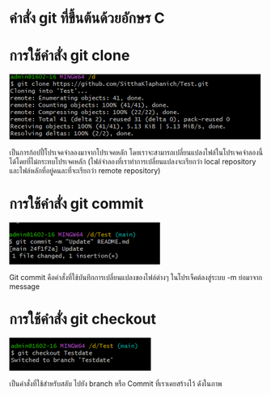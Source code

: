 # คำสั่ง git ที่ขึ้นต้นด้วยอักษร C

# การใช้คำสั่ง git clone

![Alt text](image.png)

เป็นการก้อปปี้โปรเจคจำลองมาจากโปรเจคหลัก โดยเราจะสามารถเปลี่ยนแปลงไฟล์ในโปรเจคจำลองนี้ได้โดยที่ไม่กระทบโปรเจคหลัก (ไฟล์จำลองที่เราทำการเปลี่ยนแปลงจะเรียกว่า local repository และไฟล์หลักที่อยู่คนละที่จะเรียกว่า remote repository)

# การใช้คำสั่ง git commit 

![Alt text](image-1.png)

Git commit คือคำสั่งที่ใช้บันทึกการเปลี่ยนแปลงของไฟล์ต่างๆ ในโปรเจ็คต์ลงสู่ระบบ 
-m ย่อมาจาก message

# การใช้คำสั่ง git checkout

![Alt text](image-7.png)

เป็นคำสั่งที่ใช้สำหรับสลับ ไปยัง branch หรือ Commit ที่เราเคยสร้างไว้  ดังในภาพ

